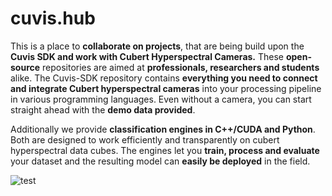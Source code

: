 # cuvis.hub

This is a place to __collaborate on projects__, that are being build upon the __Cuvis SDK and work with Cubert Hyperspectral Cameras.__
These __open-source__ repositories are aimed at __professionals, researchers and students__ alike. The Cuvis-SDK repository contains __everything you need to connect and integrate Cubert hyperspectral cameras__ into your processing pipeline in various programming languages. Even without a camera, you can start straight ahead with the __demo data provided__.

Additionally we provide __classification engines in C++/CUDA and Python__. Both are designed to work efficiently and transparently on cubert hyperspectral data cubes.
The engines let you __train, process and evaluate__ your dataset and the resulting model can __easily be deployed__ in the field.

![test]([https://api.cubert-hyperspectral.com/wp-content/uploads/2021/09/20230317_124742-scaled-e1679591411198-768x565.jpg](https://www.spectroexpo.com/wp-content/uploads/2018/07/cubert2018.png))
